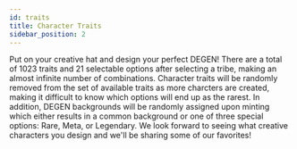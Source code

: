 ```yaml
---
id: traits
title: Character Traits
sidebar_position: 2
---
```


Put on your creative hat and design your perfect DEGEN! There are a total of 1023 traits and 21 selectable options after selecting a tribe, making an almost infinite number of combinations. Character traits will be randomly removed from the set of available traits as more charcters are created, making it difficult to know which options will end up as the rarest. In addition, DEGEN backgrounds will be randomly assigned upon minting which either results in a common background or one of three special options: Rare, Meta, or Legendary. We look forward to seeing what creative characters you design and we'll be sharing some of our favorites!

